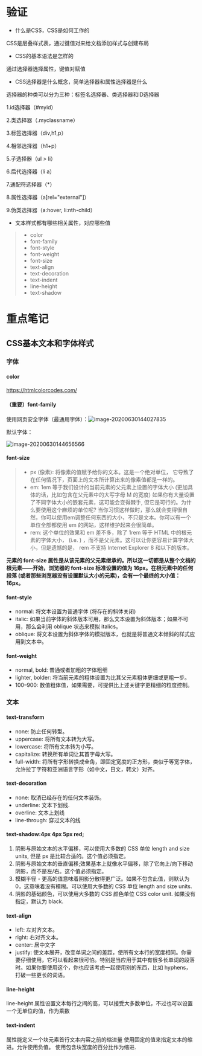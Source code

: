 # 验证
- 什么是CSS，CSS是如何工作的

CSS是层叠样式表，通过键值对来给文档添加样式与创建布局

- CSS的基本语法是怎样的

通过选择器选择属性，键值对赋值

- CSS选择器是什么概念，简单选择器和属性选择器是什么

选择器的种类可以分为三种：标签名选择器、类选择器和ID选择器

1.id选择器（#myid）

2.类选择器（.myclassname）

3.标签选择器（div,h1,p）

4.相邻选择器（h1+p）

5.子选择器（ul > li）

6.后代选择器（li a）

7.通配符选择器（*）

8.属性选择器（a[rel="external"]）

9.伪类选择器（a:hover, li:nth-child）

- 文本样式都有哪些相关属性，对应哪些值

> - color
> - font-family
> - font-style
> - font-weight
> - font-size
> - text-align
> - text-decoration
> - text-indent
> - line-height
> - text-shadow



# 重点笔记

## CSS基本文本和字体样式
### 字体
#### color
https://htmlcolorcodes.com/
#### （重要）font-family
使用网页安全字体（最通用字体）：![image-20200630144027835](https://raw.githubusercontent.com/zcker/githubPicture/master/20200630144138.png)

默认字体：

![image-20200630144656566](https://raw.githubusercontent.com/zcker/githubPicture/master/20200630144656.png)



#### font-size
> - px (像素): 将像素的值赋予给你的文本。这是一个绝对单位， 它导致了在任何情况下，页面上的文本所计算出来的像素值都是一样的。
> - em: 1em 等于我们设计的当前元素的父元素上设置的字体大小 (更加具体的话，比如包含在父元素中的大写字母 M 的宽度) 如果你有大量设置了不同字体大小的嵌套元素，这可能会变得棘手, 但它是可行的。为什么要使用这个麻烦的单位呢? 当你习惯这样做时，那么就会变得很自然，你可以使用em调整任何东西的大小，不只是文本。你可以有一个单位全部都使用 em 的网站，这样维护起来会很简单。
> - rem: 这个单位的效果和 em 差不多，除了 1rem 等于 HTML 中的根元素的字体大小， (i.e. <html>) ，而不是父元素。这可以让你更容易计算字体大小，但是遗憾的是， rem 不支持 Internet Explorer 8 和以下的版本。

**元素的 font-size 属性是从该元素的父元素继承的。所以这一切都是从整个文档的根元素——<html>开始，浏览器的 font-size 标准设置的值为 16px。在根元素中的任何段落 (或者那些浏览器没有设置默认大小的元素)，会有一个最终的大小值：16px。**

#### font-style
- normal: 将文本设置为普通字体 (将存在的斜体关闭)
-  italic: 如果当前字体的斜体版本可用，那么文本设置为斜体版本；如果不可用，那么会利用 oblique 状态来模拟 italics。
-  oblique: 将文本设置为斜体字体的模拟版本，也就是将普通文本倾斜的样式应用到文本中。

#### font-weight
- normal, bold: 普通或者加粗的字体粗细
- lighter, bolder: 将当前元素的粗体设置为比其父元素粗体更细或更粗一步。
- 100–900: 数值粗体值，如果需要，可提供比上述关键字更精细的粒度控制。

### 文本

#### text-transform
- none: 防止任何转型。
- uppercase: 将所有文本转为大写。
- lowercase: 将所有文本转为小写。
- capitalize: 转换所有单词让其首字母大写。
- full-width: 将所有字形转换成全角，即固定宽度的正方形，类似于等宽字体，允许拉丁字符和亚洲语言字形（如中文，日文，韩文）对齐。

#### text-decoration
- none: 取消已经存在的任何文本装饰。
- underline: 文本下划线.
- overline: 文本上划线
- line-through: 穿过文本的线 

#### text-shadow:4px 4px 5px red;
1. 阴影与原始文本的水平偏移，可以使用大多数的 CSS 单位 length and size units, 但是 px 是比较合适的。这个值必须指定。
2. 阴影与原始文本的垂直偏移;效果基本上就像水平偏移，除了它向上/向下移动阴影，而不是左/右。这个值必须指定。
3. 模糊半径 - 更高的值意味着阴影分散得更广泛。如果不包含此值，则默认为0，这意味着没有模糊。可以使用大多数的 CSS 单位 length and size units.
4. 阴影的基础颜色，可以使用大多数的 CSS 颜色单位 CSS color unit. 如果没有指定，默认为 black.

#### text-align
- left: 左对齐文本。
- right: 右对齐文本。
- center: 居中文字
- justify: 使文本展开，改变单词之间的差距，使所有文本行的宽度相同。你需要仔细使用，它可以看起来很可怕。特别是当应用于其中有很多长单词的段落时。如果你要使用这个，你也应该考虑一起使用别的东西，比如 hyphens，打破一些更长的词语。

#### line-height
line-height 属性设置文本每行之间的高，可以接受大多数单位，不过也可以设置一个无单位的值，作为乘数

#### text-indent
属性能定义一个块元素首行文本内容之前的缩进量
<length>
使用固定的<length>值来指定文本的缩进。允许使用负值。
<percentage>
使用包含块宽度的百分比作为缩进.